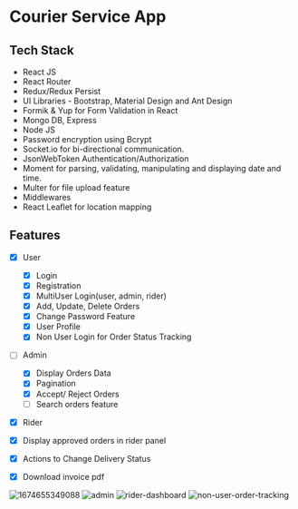 # Courier Service App


## Tech Stack

* React JS
* React Router
* Redux/Redux Persist
* UI Libraries - Bootstrap, Material Design and Ant Design
* Formik & Yup for Form Validation in React
* Mongo DB, Express
* Node JS
* Password encryption using Bcrypt
* Socket.io for bi-directional communication.
* JsonWebToken Authentication/Authorization
* Moment for parsing, validating, manipulating and displaying date and time.
* Multer for file upload feature
* Middlewares
* React Leaflet for location mapping

## Features
- [x] User
  - [x] Login
  - [x] Registration
  - [x] MultiUser Login(user, admin, rider)
  - [x] Add, Update, Delete Orders
  - [x] Change Password Feature
  - [x] User Profile
  - [x] Non User Login for Order Status Tracking
- [ ] Admin
  - [x] Display Orders Data
  - [x] Pagination
  - [x] Accept/ Reject Orders
  - [ ] Search orders feature
 - [x] Rider
  - [x] Display approved orders in rider panel
  - [x] Actions to Change Delivery Status
  - [x] Download invoice pdf
  

![1674655349088](https://user-images.githubusercontent.com/54535708/214583709-029c6a23-34d1-4627-b3e4-1c23d5705061.png)
![admin](https://user-images.githubusercontent.com/54535708/217307278-0a453aa0-d7b7-49de-b96e-b98c26302b46.png)
![rider-dashboard](https://user-images.githubusercontent.com/54535708/217307301-343c8bcc-0bf3-4d14-bd54-f1e0b40359b8.png)
![non-user-order-tracking](https://user-images.githubusercontent.com/54535708/217307297-d758e9e0-bdcc-4115-95ab-88ef03de3ebc.png)


